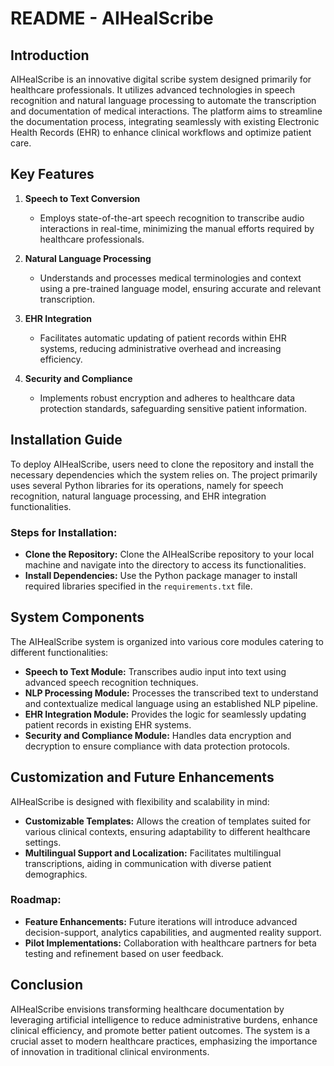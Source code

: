 # README - AIHealScribe

## Introduction

AIHealScribe is an innovative digital scribe system designed primarily for healthcare professionals. It utilizes advanced technologies in speech recognition and natural language processing to automate the transcription and documentation of medical interactions. The platform aims to streamline the documentation process, integrating seamlessly with existing Electronic Health Records (EHR) to enhance clinical workflows and optimize patient care.

## Key Features

1. **Speech to Text Conversion**
   - Employs state-of-the-art speech recognition to transcribe audio interactions in real-time, minimizing the manual efforts required by healthcare professionals.

2. **Natural Language Processing**
   - Understands and processes medical terminologies and context using a pre-trained language model, ensuring accurate and relevant transcription.

3. **EHR Integration**
   - Facilitates automatic updating of patient records within EHR systems, reducing administrative overhead and increasing efficiency.

4. **Security and Compliance**
   - Implements robust encryption and adheres to healthcare data protection standards, safeguarding sensitive patient information.

## Installation Guide

To deploy AIHealScribe, users need to clone the repository and install the necessary dependencies which the system relies on. The project primarily uses several Python libraries for its operations, namely for speech recognition, natural language processing, and EHR integration functionalities.

### Steps for Installation:

- **Clone the Repository:** Clone the AIHealScribe repository to your local machine and navigate into the directory to access its functionalities.
- **Install Dependencies:** Use the Python package manager to install required libraries specified in the `requirements.txt` file.

## System Components

The AIHealScribe system is organized into various core modules catering to different functionalities:

- **Speech to Text Module:** Transcribes audio input into text using advanced speech recognition techniques.
- **NLP Processing Module:** Processes the transcribed text to understand and contextualize medical language using an established NLP pipeline.
- **EHR Integration Module:** Provides the logic for seamlessly updating patient records in existing EHR systems.
- **Security and Compliance Module:** Handles data encryption and decryption to ensure compliance with data protection protocols.

## Customization and Future Enhancements

AIHealScribe is designed with flexibility and scalability in mind:

- **Customizable Templates:** Allows the creation of templates suited for various clinical contexts, ensuring adaptability to different healthcare settings.
- **Multilingual Support and Localization:** Facilitates multilingual transcriptions, aiding in communication with diverse patient demographics.

### Roadmap:

- **Feature Enhancements:** Future iterations will introduce advanced decision-support, analytics capabilities, and augmented reality support.
- **Pilot Implementations:** Collaboration with healthcare partners for beta testing and refinement based on user feedback.

## Conclusion

AIHealScribe envisions transforming healthcare documentation by leveraging artificial intelligence to reduce administrative burdens, enhance clinical efficiency, and promote better patient outcomes. The system is a crucial asset to modern healthcare practices, emphasizing the importance of innovation in traditional clinical environments.
